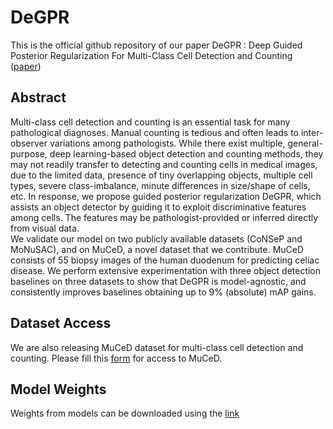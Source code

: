 # DeGPR
This is the official github repository of our paper DeGPR : Deep Guided Posterior Regularization For Multi-Class Cell Detection and Counting ([paper](https://arxiv.org/abs/2304.00741))

## Abstract
Multi-class cell detection and counting is an essential task for many pathological diagnoses. Manual counting is tedious and often leads to inter-observer variations among pathologists. While there exist multiple, general-purpose, deep learning-based object detection and counting methods, they may not readily transfer to detecting and counting cells in medical images, due to the limited data, presence of tiny overlapping objects, multiple cell types, severe class-imbalance, minute differences in size/shape of cells, etc. In response,  we propose guided posterior regularization  DeGPR, which assists an object detector by guiding it to exploit discriminative features among cells. The features may be pathologist-provided or inferred directly from visual data.  
We validate our model on two publicly available datasets (CoNSeP and MoNuSAC), and on MuCeD, a novel dataset that we contribute. MuCeD consists of 55 biopsy images of the human duodenum for predicting celiac disease. We perform extensive experimentation with three object detection  baselines on three datasets to show that DeGPR is model-agnostic, and consistently improves baselines obtaining up to 9% (absolute) mAP gains. 

## Dataset Access
We are also releasing MuCeD dataset for multi-class cell detection and counting.
Please fill this [form](https://forms.gle/fJ6kWt4RwXFgsxWh9) for access to MuCeD.

## Model Weights 
Weights from models can be downloaded using the [link](https://drive.google.com/drive/folders/1rD6BeIaVdl27p4_x-4zdB8tmBl6jsaw1?usp=share_link)
